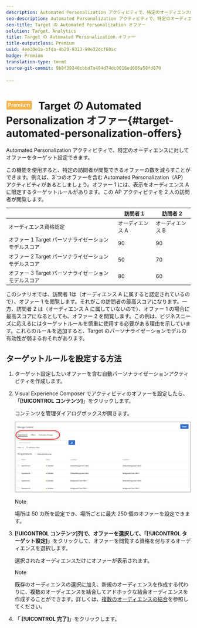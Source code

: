 ```yaml
---
description: Automated Personalization アクティビティで、特定のオーディエンスに対してオファーをターゲット設定できます。
seo-description: Automated Personalization アクティビティで、特定のオーディエンスに対してオファーをターゲット設定できます。
seo-title: Target の Automated Personalization オファー
solution: Target、Analytics
title: Target の Automated Personalization オファー
title-outputclass: Premium
uuid: 4ee30e1a-bfda-4b20-9313-99e32dcf60ac
badge: Premium
translation-type: tm+mt
source-git-commit: 9b8f39240cbbd7a494d74dc0016ed666a58fd870

---
```



# ![PREMIUM](/help/assets/premium.png) Target の Automated Personalization オファー{#target-automated-personalization-offers}

Automated Personalization アクティビティで、特定のオーディエンスに対してオファーをターゲット設定できます。

この機能を使用すると、特定の訪問者が閲覧できるオファーの数を減らすことができます。例えば、3 つのオファーを含む Automated Personalization（AP）アクティビティがあるとしましょう。オファー 1 には、表示をオーディエンス A に限定するターゲットルールがあります。この AP アクティビティを 2 人の訪問者が閲覧します。

|  | 訪問者 1 | 訪問者 2 |
|--- |--- |--- |
| オーディエンス資格認定 | オーディエンス A | オーディエンス B |
| オファー 1 Target パーソナライゼーションモデルスコア | 90 | 90 |
| オファー 2 Target パーソナライゼーションモデルスコア | 50 | 70 |
| オファー 3 Target パーソナライゼーションモデルスコア | 80 | 60 |

このシナリオでは、訪問者 1は（オーディエンス A に属すると認定されているので）、オファー 1 を閲覧します。それがこの訪問者の最高スコアになります。一方、訪問者 2 は（オーディエンス A に属していないので）、オファー 1 の場合に最高スコアになるとしても、オファー 2 を閲覧します。この例は、ビジネスニーズに応えるにはターゲットルールを慎重に使用する必要がある理由を示しています。これらのルールを追加すると、Target のパーソナライゼーションモデルの有効性が弱まるおそれがあります。

## ターゲットルールを設定する方法

1. ターゲット設定したいオファーを含む自動パーソナライゼーションアクティビティを作成します。
1. Visual Experience Composer でアクティビティのオファーを設定したら、「**[!UICONTROL コンテンツ]**」をクリックします。

   コンテンツを管理ダイアログボックスが開きます。

   ![](assets/ap_content.png)

   >[!NOTE]
   >
   >場所は 50 カ所を設定でき、場所ごとに最大 250 個のオファーを設定できます。

1. **[!UICONTROL コンテンツ]**列で、オファーを選択して、「**[!UICONTROL ターゲット設定]**」をクリックして、オファーを閲覧する資格を付与するオーディエンスを選択します。

   選択されたオーディエンスだけにオファーが表示されます。

   >[!NOTE]
   >
   >既存のオーディエンスの選択に加え、新規のオーディエンスを作成する代わりに、複数のオーディエンスを結合してアドホックな結合オーディエンスを作成することができます。詳しくは、[複数のオーディエンスの結合](../../c-target/combining-multiple-audiences.md#concept_A7386F1EA4394BD2AB72399C225981E5)を参照してください。

1. 「 **[!UICONTROL 完了]**」をクリックします。
